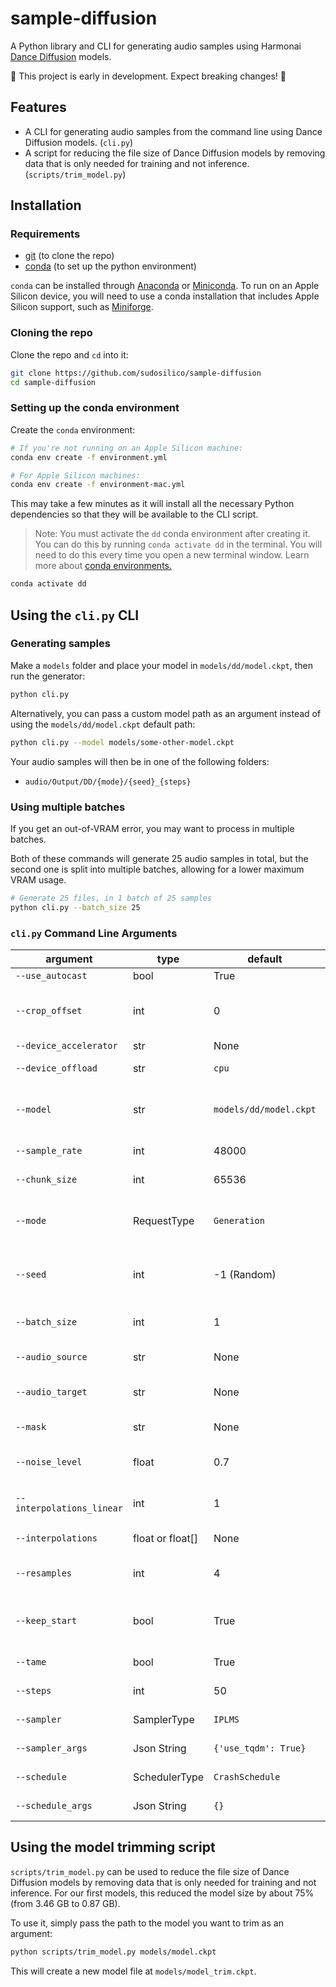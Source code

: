 # sample-diffusion

A Python library and CLI for generating audio samples using Harmonai [Dance Diffusion](https://github.com/Harmonai-org/sample-generator) models.

🚧 This project is early in development. Expect breaking changes! 🚧

## Features

- A CLI for generating audio samples from the command line using Dance Diffusion models. (`cli.py`)
- A script for reducing the file size of Dance Diffusion models by removing data that is only needed for training and not inference. (`scripts/trim_model.py`)

## Installation

### Requirements

- [git](https://git-scm.com/downloads) (to clone the repo)
- [conda](https://docs.conda.io/en/latest/) (to set up the python environment)

`conda` can be installed through [Anaconda](https://www.anaconda.com) or [Miniconda](https://docs.conda.io/en/latest/miniconda.html). To run on an Apple Silicon device, you will need to use a conda installation that includes Apple Silicon support, such as [Miniforge](https://github.com/conda-forge/miniforge).

### Cloning the repo

Clone the repo and `cd` into it:

```sh
git clone https://github.com/sudosilico/sample-diffusion
cd sample-diffusion
```

### Setting up the conda environment

Create the `conda` environment:

```sh
# If you're not running on an Apple Silicon machine:
conda env create -f environment.yml

# For Apple Silicon machines:
conda env create -f environment-mac.yml
```

This may take a few minutes as it will install all the necessary Python dependencies so that they will be available to the CLI script.

> Note: You must activate the `dd` conda environment after creating it. You can do this by running `conda activate dd` in the terminal. You will need to do this every time you open a new terminal window. Learn more about [conda environments.](https://docs.conda.io/projects/conda/en/latest/user-guide/concepts/environments.html)

```sh
conda activate dd
```

## Using the `cli.py` CLI

### Generating samples

Make a `models` folder and place your model in `models/dd/model.ckpt`, then run the generator:

```sh
python cli.py
```

Alternatively, you can pass a custom model path as an argument instead of using the `models/dd/model.ckpt` default path:

```sh
python cli.py --model models/some-other-model.ckpt
```

Your audio samples will then be in one of the following folders:

- `audio/Output/DD/{mode}/{seed}_{steps}`

### Using multiple batches

If you get an out-of-VRAM error, you may want to process in multiple batches.

Both of these commands will generate 25 audio samples in total, but the second one is split into multiple batches, allowing for a lower maximum VRAM usage.

```sh
# Generate 25 files, in 1 batch of 25 samples
python cli.py --batch_size 25
```

### `cli.py` Command Line Arguments

| argument                  | type             | default                | desc                                                                                   |
|---------------------------|------------------|------------------------|----------------------------------------------------------------------------------------|
| `--use_autocast`          | bool             | True                   | Use autocast.                                                                          |
| `--crop_offset`           | int              | 0                      | The starting sample offset to crop input audio to. Use -1 for random cropping.         |
| `--device_accelerator`    | str              | None                   | Device of execution.                                                                   |
| `--device_offload`        | str              | `cpu`                  | Device to store models when not in use.                                                |
| `--model`                 | str              | `models/dd/model.ckpt` | Path to the model checkpoint file to be used (default: models/dd/model.ckpt).          |
| `--sample_rate`           | int              | 48000                  | The samplerate the model was trained on.                                               |
| `--chunk_size`            | int              | 65536                  | The native chunk size of the model.                                                    |
| `--mode`                  | RequestType      | `Generation`           | The mode of operation (Generation, Variation, Interpolation, Inpainting or Extension). |
| `--seed`                  | int              | -1 (Random)            | The seed used for reproducable outputs. Leave empty for random seed.                   |
| `--batch_size`            | int              | 1                      | The maximal number of samples to be produced per batch.                                |
| `--audio_source`          | str              | None                   | Path to the audio source.                                                              |
| `--audio_target`          | str              | None                   | Path to the audio target (used for interpolations).                                    |
| `--mask`                  | str              | None                   | Path to the mask tensor (used for inpainting).                                         |
| `--noise_level`           | float            | 0.7                    | The noise level used for variations & interpolations.                                  |
| `--interpolations_linear` | int              | 1                      | The number of interpolations, even spacing.                                            |
| `--interpolations`        | float or float[] | None                   | The interpolation positions.                                                           |
| `--resamples`             | int              | 4                      | Number of resampling steps in conventional samplers for inpainting.                    |
| `--keep_start`            | bool             | True                   | Keep beginning of audio provided(only applies to mode Extension).                      |
| `--tame`                  | bool             | True                   | Decrease output by 3db, then clip.                                                     |
| `--steps`                 | int              | 50                     | The number of steps for the sampler.                                                   |
| `--sampler`               | SamplerType      | `IPLMS`                | The sampler used for the diffusion model.                                              |
| `--sampler_args`          | Json String      | `{'use_tqdm': True}`   | Additional arguments of the DD sampler.                                                |
| `--schedule`              | SchedulerType    | `CrashSchedule`        | The schedule used for the diffusion model.                                             |
| `--schedule_args`         | Json String      | `{}`                   | Additional arguments of the DD schedule.                                               |


## Using the model trimming script

`scripts/trim_model.py` can be used to reduce the file size of Dance Diffusion models by removing data that is only needed for training and not inference. For our first models, this reduced the model size by about 75% (from 3.46 GB to 0.87 GB).

To use it, simply pass the path to the model you want to trim as an argument:

```sh
python scripts/trim_model.py models/model.ckpt
```

This will create a new model file at `models/model_trim.ckpt`.
